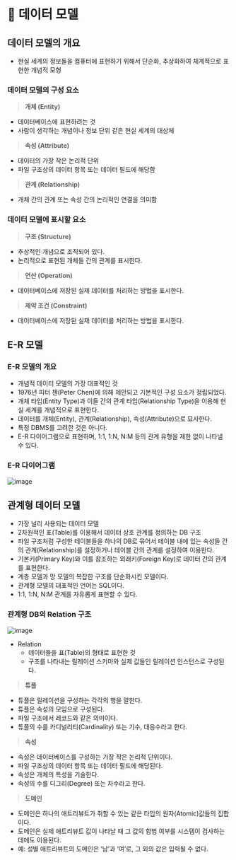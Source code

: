 # 🌟 데이터 모델

## 데이터 모델의 개요

- 현실 세계의 정보들을 컴퓨터에 표현하기 위해서 단순화, 추상화하여 체계적으로 표현한 개념적 모형

### 데이터 모델의 구성 요소

> **개체 (Entity)**

- 데이터베이스에 표현하려는 것
- 사람이 생각하는 개념이나 정보 단위 같은 현실 세계의 대상체

> **속성 (Attribute)**

- 데이터의 가장 작은 논리적 단위
- 파일 구조상의 데이터 항목 또는 데이터 필드에 해당함

> **관계 (Relationship)**

- 개체 간의 관계 또는 속성 간의 논리적인 연결을 의미함

### 데이터 모델에 표시할 요소

> **구조 (Structure)**

- 추상적인 개념으로 조직되어 있다.
- 논리적으로 표현된 개체들 간의 관계를 표시한다.

> **연산 (Operation)**

- 데이터베이스에 저장된 실제 데이터를 처리하는 방법을 표시한다.

> **제약 조건 (Constraint)**

- 데이터베이스에 저장된 실제 데이터를 처리하는 방법을 표시한다.

## E-R 모델

### E-R 모델의 개요

- 개념적 데이터 모델의 가장 대표적인 것
- 1976년 피터 첸(Peter Chen)에 의해 제안되고 기본적인 구성 요소가 정립되었다.
- 개체 타입(Entity Type)과 이들 간의 관계 타입(Relationship Type)을 이용해 현실 세계를 개념적으로 표현한다.
- 데이터를 개체(Entity), 관계(Relationship), 속성(Attribute)으로 묘사한다.
- 특정 DBMS를 고려한 것은 아니다.
- E-R 다이어그램으로 표현하며, 1:1, 1:N, N:M 등의 관계 유형을 제한 없이 나타낼 수 있다.

### E-R 다이어그램

![image](https://github.com/JeongwooHam/FE_Study_Logs/assets/123251211/79106905-93cb-453d-a810-e36e238edd07)

## 관계형 데이터 모델

- 가장 널리 사용되는 데이터 모델
- 2차원적인 표(Table)를 이용해서 데이터 상호 관계를 정의하는 DB 구조
- 파일 구조처럼 구성한 테이블들을 하나의 DB로 묶어서 테이블 내에 있는 속성들 간의 관계(Relationship)를 설정하거나 테이블 간의 관계를 설정하여 이용한다.
- 기본키(Primary Key)와 이를 참조하는 외래키(Foreign Key)로 데이터 간의 관계를 표현한다.
- 계층 모델과 망 모델의 복잡한 구조를 단순화시킨 모델이다.
- 관계형 모델의 대표적인 언어는 SQL이다.
- 1:1, 1:N, N:M 관계를 자유롭게 표현할 수 있다.

### 관계형 DB의 Relation 구조

![image](https://github.com/JeongwooHam/FE_Study_Logs/assets/123251211/22b63183-c164-4b01-9edd-5fb40090772d)

- Relation
  - 데이터들을 표(Table)의 형태로 표현한 것
  - 구조를 나타내는 릴레이션 스키마와 실제 값들인 릴레이션 인스턴스로 구성된다.

> **튜플**

- 튜플은 릴레이션을 구성하는 각각의 행을 말한다.
- 튜플은 속성의 모임으로 구성된다.
- 파일 구조에서 레코드와 같은 의미이다.
- 튜플의 수를 카디널리티(Cardinality) 또는 기수, 대응수라고 한다.

> **속성**

- 속성은 데이터베이스를 구성하는 가장 작은 논리적 단위이다.
- 파일 구조상의 데이터 항목 또는 데이터 필드에 해당된다.
- 속성은 개체의 특성을 기술한다.
- 속성의 수를 디그리(Degree) 또는 차수라고 한다.

> **도메인**

- 도메인은 하나의 애트리뷰트가 취할 수 있는 같은 타입의 원자(Atomic)값들의 집합이다.
- 도메인은 실제 애트리뷰트 값이 나타날 때 그 값의 합법 여부를 시스템이 검사하는데에도 이용된다.
- 예: 성별 애트리뷰트의 도메인은 ‘남’과 ‘여’로, 그 외의 값은 입력될 수 없다.
